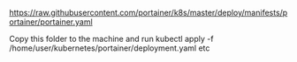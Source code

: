 https://raw.githubusercontent.com/portainer/k8s/master/deploy/manifests/portainer/portainer.yaml

Copy this folder to the machine and run kubectl apply -f /home/user/kubernetes/portainer/deployment.yaml etc